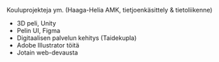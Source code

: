 Kouluprojekteja ym. (Haaga-Helia AMK, tietjoenkäsittely & tietoliikenne)

- 3D peli, Unity
- Pelin UI, Figma
- Digitaalisen palvelun kehitys (Taidekupla)
- Adobe Illustrator töitä
- Jotain web-devausta
